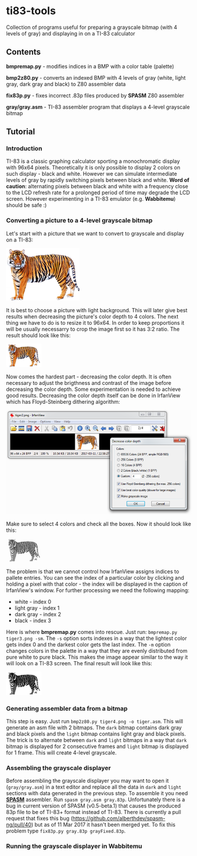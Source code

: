 # ti83-tools
Collection of programs useful for preparing a grayscale bitmap (with 4 levels of gray) and displaying in on a TI-83 calculator

## Contents
**bmpremap.py** - modifies indices in a BMP with a color table (palette)

**bmp2z80.py** - converts an indexed BMP with 4 levels of gray (white, light gray, dark gray and black) to Z80 assembler data

**fix83p.py** - fixes incorrect .83p files produced by **SPASM** Z80 assembler

**gray/gray.asm** - TI-83 assembler program that displays a 4-level grayscale bitmap

## Tutorial
### Introduction
TI-83 is a classic graphing calculator sporting a monochromatic display with 96x64 pixels. Theoretically it is only possible to display 2 colors on such display - black and white. However we can simulate intermediate levels of gray by rapidly switching pixels between black and white. **Word of caution**: alternating pixels between black and white with a frequency close to the LCD refresh rate for a prolonged period of time may degrade the LCD screen. However experimenting in a TI-83 emulator (e.g. **Wabbitemu**) should be safe :)
### Converting a picture to a 4-level grayscale bitmap
Let's start with a picture that we want to convert to grayscale and display on a TI-83:

![Picture before conversion](/tiger/tiger.png)

It is best to choose a picture with light background. This will later give best results when decreasing the picture's color depth to 4 colors. The next thing we have to do is to resize it to 96x64. In order to keep proportions it will be usually necessarry to crop the image first so it has 3:2 ratio. The result should look like this:

![Resized picture](/tiger/tiger2.png)

Now comes the hardest part - decreasing the color depth. It is often necessary to adjust the brigthness and contrast of the image before decreasing the color depth. Some experimentation is needed to achieve good results. Decreasing the color depth itself can be done in IrfanView which has Floyd-Steinberg dithering algorithm:

![Decreasing the color depth](/tiger/decr.png)

Make sure to select 4 colors and check all the boxes. Now it should look like this:

![Tiger in 4-levels grayscale](/tiger/tiger3.png)

The problem is that we cannot control how IrfanView assigns indices to pallete entries. You can see the index of a particular color by clicking and holding a pixel with that color - the index will be displayed in the caption of IrfanView's window. For further processing we need the following mapping:

* white - index 0
* light gray - index 1
* dark gray - index 2
* black - index 3

Here is where **bmpremap.py** comes into rescue. Just run: `bmpremap.py tiger3.png -sm`. The `-s` option sorts indexes in a way that the lightest color gets index 0 and the darkest color gets the last index. The `-m` option changes colors in the palette in a way that they are evenly distributed from pure white to pure black. This makes the image appear similar to the way it will look on a TI-83 screen. The final result will look like this:

![Final tiger](/tiger/tiger4.png)

### Generating assembler data from a bitmap
This step is easy. Just run `bmp2z80.py tiger4.png -o tiger.asm`. This will generate an asm file with 2 bitmaps. The `dark` bitmap contains dark gray and black pixels and the `light` bitmap contains light gray and black pixels. The trick is to alternate between `dark` and `light` bitmaps in a way that `dark` bitmap is displayed for 2 consecutive frames and `light` bitmap is displayed for 1 frame. This will create 4-level grayscale.

### Assembling the grayscale displayer
Before assembling the grayscale displayer you may want to open it (`gray/gray.asm`) in a text editor and replace all the data in `dark` and `light` sections with data generated in the previous step. To assemble it you need **[SPASM](https://github.com/alberthdev/spasm-ng)** assembler. Run `spasm gray.asm gray.83p`. Unfortunately there is a bug in current version of SPASM (v0.5-beta.1) that causes the produced 83p file to be of TI-83+ format instead of TI-83. There is currently a pull request that fixes this bug (https://github.com/alberthdev/spasm-ng/pull/40) but as of 11 Mar 2017 it hasn't been merged yet. To fix this problem type `fix83p.py gray.83p grayFixed.83p`.

### Running the grayscale displayer in Wabbitemu
